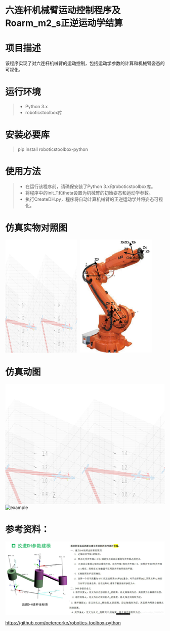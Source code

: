 # 六连杆机械臂运动控制程序及Roarm_m2_s正逆运动学结算
# 项目描述
该程序实现了对六连杆机械臂的运动控制，包括运动学参数的计算和机械臂姿态的可视化。
# 运行环境
>* Python 3.x
>* roboticstoolbox库

# 安装必要库
> pip install roboticstoolbox-python
# 使用方法

>* 在运行该程序前，请确保安装了Python 3.x和roboticstoolbox库。
>* 将程序中的init_T和theta设置为机械臂的初始姿态和运动学参数。
>* 执行CreateDH.py，程序将自动计算机械臂的正逆运动学并将姿态可视化。
# 仿真实物对照图

<div style="display:flex;">
    <img src="./six link.png" width="45%" style="margin-right:10px;">
    <img src="./参照机械臂ABB.png" width="45%">
</div>

# 仿真动图
<img src="./panda1.gif" alt="example">
<img src="./RoArm-M2-S.gif" alt="example">

# 参考资料：
![](./改进DH建模方式.png)

https://github.com/petercorke/robotics-toolbox-python

